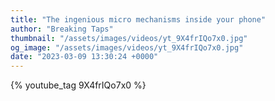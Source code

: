 ```yaml
---
title: "The ingenious micro mechanisms inside your phone"
author: "Breaking Taps"
thumbnail: "/assets/images/videos/yt_9X4frIQo7x0.jpg"
og_image: "/assets/images/videos/yt_9X4frIQo7x0.jpg"
date: "2023-03-09 13:30:24 +0000"
---
```


{% youtube_tag 9X4frIQo7x0 %}
